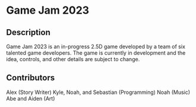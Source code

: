 # Game Jam 2023

## Description

Game Jam 2023 is an in-progress 2.5D game developed by a team of six talented game developers. The game is currently in development and the idea, controls, and other details are subject to change.

## Contributors

Alex (Story Writer)
Kyle, Noah, and Sebastian (Programming)
Noah (Music)
Abe and Aiden (Art)

